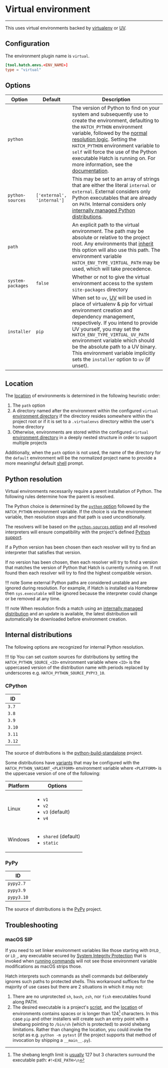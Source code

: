 # Virtual environment

-----

This uses virtual environments backed by [virtualenv](https://github.com/pypa/virtualenv) or [UV](https://github.com/astral-sh/uv).

## Configuration

The environment plugin name is `virtual`.

```toml config-example
[tool.hatch.envs.<ENV_NAME>]
type = "virtual"
```

## Options

| Option | Default | Description |
| --- | --- | --- |
| `python` | | The version of Python to find on your system and subsequently use to create the environment, defaulting to the `HATCH_PYTHON` environment variable, followed by the [normal resolution logic](#python-resolution). Setting the `HATCH_PYTHON` environment variable to `self` will force the use of the Python executable Hatch is running on. For more information, see the [documentation](https://virtualenv.pypa.io/en/latest/user_guide.html#python-discovery). |
| `python-sources` | `['external', 'internal']` | This may be set to an array of strings that are either the literal `internal` or `external`. External considers only Python executables that are already on `PATH`. Internal considers only [internally managed Python distributions](#internal-distributions). |
| `path` | | An explicit path to the virtual environment. The path may be absolute or relative to the project root. Any environments that [inherit](../../config/environment/overview.md#inheritance) this option will also use this path. The environment variable `HATCH_ENV_TYPE_VIRTUAL_PATH` may be used, which will take precedence. |
| `system-packages` | `false` | Whether or not to give the virtual environment access to the system `site-packages` directory |
| `installer` | `pip` | When set to `uv`, [UV](https://github.com/astral-sh/uv) will be used in place of virtualenv & pip for virtual environment creation and dependency management, respectively. If you intend to provide UV yourself, you may set the `HATCH_ENV_TYPE_VIRTUAL_UV_PATH` environment variable which should be the absolute path to a UV binary. This environment variable implicitly sets the `installer` option to `uv` (if unset). |

## Location

The [location](../../cli/reference.md#hatch-env-find) of environments is determined in the following heuristic order:

1. The `path` option
2. A directory named after the environment within the configured `virtual` [environment directory](../../config/hatch.md#environments) if the directory resides somewhere within the project root or if it is set to a `.virtualenvs` directory within the user's home directory
3. Otherwise, environments are stored within the configured `virtual` [environment directory](../../config/hatch.md#environments) in a deeply nested structure in order to support multiple projects

Additionally, when the `path` option is not used, the name of the directory for the `default` environment will be the normalized project name to provide a more meaningful default [shell](../../cli/reference.md#hatch-shell) prompt.

## Python resolution

Virtual environments necessarily require a parent installation of Python. The following rules determine how the parent is resolved.

The Python choice is determined by the [`python` option](#options) followed by the `HATCH_PYTHON` environment variable. If the choice is via the environment variable, then resolution stops and that path is used unconditionally.

The resolvers will be based on the [`python-sources` option](#options) and all resolved interpreters will ensure compatibility with the project's defined [Python support](../../config/metadata.md#python-support).

If a Python version has been chosen then each resolver will try to find an interpreter that satisfies that version.

If no version has been chosen, then each resolver will try to find a version that matches the version of Python that Hatch is currently running on. If not found then each resolver will try to find the highest compatible version.

!!! note
    Some external Python paths are considered unstable and are ignored during resolution. For example, if Hatch is installed via Homebrew then `sys.executable` will be ignored because the interpreter could change or be removed at any time.

!!! note
    When resolution finds a match using an [internally managed distribution](#internal-distributions) and an update is available, the latest distribution will automatically be downloaded before environment creation.

## Internal distributions

The following options are recognized for internal Python resolution.

!!! tip
    You can set custom sources for distributions by setting the `HATCH_PYTHON_SOURCE_<ID>` environment variable where `<ID>` is the uppercased version of the distribution name with periods replaced by underscores e.g. `HATCH_PYTHON_SOURCE_PYPY3_10`.

### CPython

| ID |
| --- |
| `3.7` |
| `3.8` |
| `3.9` |
| `3.10` |
| `3.11` |
| `3.12` |

The source of distributions is the [python-build-standalone](https://github.com/indygreg/python-build-standalone) project.

Some distributions have [variants](https://gregoryszorc.com/docs/python-build-standalone/main/running.html) that may be configured with the `HATCH_PYTHON_VARIANT_<PLATFORM>` environment variable where `<PLATFORM>` is the uppercase version of one of the following:

| Platform | Options |
| --- | --- |
| Linux | <ul><li><code>v1</code></li><li><code>v2</code></li><li><code>v3</code> (default)</li><li><code>v4</code></li></ul> |
| Windows | <ul><li><code>shared</code> (default)</li><li><code>static</code></li></ul> |

### PyPy

| ID |
| --- |
| `pypy2.7` |
| `pypy3.9` |
| `pypy3.10` |

The source of distributions is the [PyPy](https://www.pypy.org) project.

## Troubleshooting

### macOS SIP

If you need to set linker environment variables like those starting with `DYLD_` or `LD_`, any executable secured by [System Integrity Protection](https://en.wikipedia.org/wiki/System_Integrity_Protection) that is invoked when [running commands](../../environment.md#command-execution) will not see those environment variable modifications as macOS strips those.

Hatch interprets such commands as shell commands but deliberately ignores such paths to protected shells. This workaround suffices for the majority of use cases but there are 2 situations in which it may not:

1. There are no unprotected `sh`, `bash`, `zsh`, nor `fish` executables found along PATH.
2. The desired executable is a project's [script](../../config/metadata.md#cli), and the [location](#location) of environments contains spaces or is longer than 124[^1] characters. In this case `pip` and other installers will create such an entry point with a shebang pointing to `/bin/sh` (which is protected) to avoid shebang limitations. Rather than changing the location, you could invoke the script as e.g. `python -m pytest` (if the project supports that method of invocation by shipping a `__main__.py`).

[^1]: The shebang length limit is [usually](https://web.archive.org/web/20221231220856/https://www.in-ulm.de/~mascheck/various/shebang/#length) 127 but 3 characters surround the executable path: `#!<EXE_PATH>\n`
